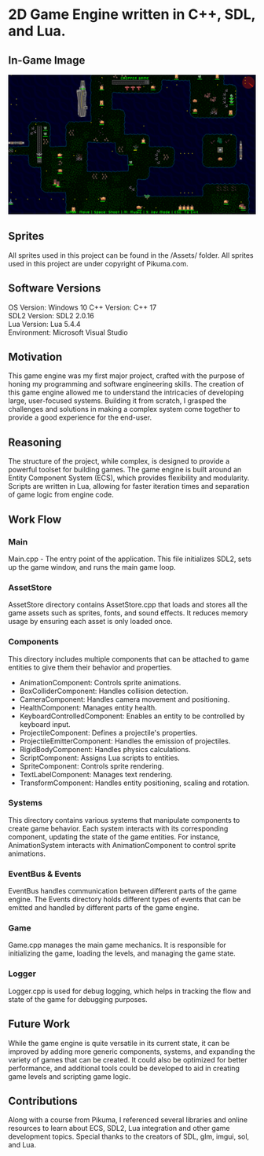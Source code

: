 # 2D Game Engine written in C++, SDL, and Lua.

## In-Game Image
![Game](https://github.com/Michael-Elrod-dev/2DGameEngine/blob/master/2dGameEngine/assets/images/C%2B%2BEngine.png)

## Sprites
All sprites used in this project can be found in the /Assets/ folder. All sprites used in this project are under copyright of Pikuma.com.

## Software Versions
OS Version: Windows 10
C++ Version: C++ 17  
SDL2 Version: SDL2 2.0.16  
Lua Version: Lua 5.4.4  
Environment: Microsoft Visual Studio

## Motivation
This game engine was my first major project, crafted with the purpose of honing my programming and software engineering skills. The creation of this game engine allowed me to understand the intricacies of developing large, user-focused systems. Building it from scratch, I grasped the challenges and solutions in making a complex system come together to provide a good experience for the end-user.

## Reasoning
The structure of the project, while complex, is designed to provide a powerful toolset for building games. The game engine is built around an Entity Component System (ECS), which provides flexibility and modularity. Scripts are written in Lua, allowing for faster iteration times and separation of game logic from engine code.

## Work Flow
### Main
Main.cpp - The entry point of the application. This file initializes SDL2, sets up the game window, and runs the main game loop.

### AssetStore
AssetStore directory contains AssetStore.cpp that loads and stores all the game assets such as sprites, fonts, and sound effects. It reduces memory usage by ensuring each asset is only loaded once.

### Components
This directory includes multiple components that can be attached to game entities to give them their behavior and properties.

- AnimationComponent: Controls sprite animations.
- BoxColliderComponent: Handles collision detection.
- CameraComponent: Handles camera movement and positioning.
- HealthComponent: Manages entity health.
- KeyboardControlledComponent: Enables an entity to be controlled by keyboard input.
- ProjectileComponent: Defines a projectile's properties.
- ProjectileEmitterComponent: Handles the emission of projectiles.
- RigidBodyComponent: Handles physics calculations.
- ScriptComponent: Assigns Lua scripts to entities.
- SpriteComponent: Controls sprite rendering.
- TextLabelComponent: Manages text rendering.
- TransformComponent: Handles entity positioning, scaling and rotation.

### Systems
This directory contains various systems that manipulate components to create game behavior. Each system interacts with its corresponding component, updating the state of the game entities. For instance, AnimationSystem interacts with AnimationComponent to control sprite animations.

### EventBus & Events
EventBus handles communication between different parts of the game engine. The Events directory holds different types of events that can be emitted and handled by different parts of the game engine.

### Game
Game.cpp manages the main game mechanics. It is responsible for initializing the game, loading the levels, and managing the game state.

### Logger
Logger.cpp is used for debug logging, which helps in tracking the flow and state of the game for debugging purposes.

## Future Work
While the game engine is quite versatile in its current state, it can be improved by adding more generic components, systems, and expanding the variety of games that can be created. It could also be optimized for better performance, and additional tools could be developed to aid in creating game levels and scripting game logic.

## Contributions
Along with a course from Pikuma, I referenced several libraries and online resources to learn about ECS, SDL2, Lua integration and other game development topics. Special thanks to the creators of SDL, glm, imgui, sol, and Lua.
